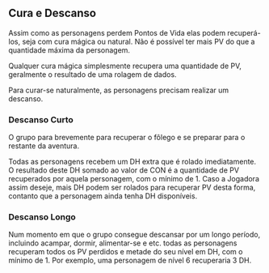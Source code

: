 ## **Cura e Descanso**

Assim como as personagens perdem Pontos de Vida elas podem recuperá-los, seja com cura mágica ou natural. Não é possível ter mais PV do que a quantidade máxima da personagem.

Qualquer cura mágica simplesmente recupera uma quantidade de PV, geralmente o resultado de uma rolagem de dados.

Para curar-se naturalmente, as personagens precisam realizar um descanso.

### **Descanso Curto**

O grupo para brevemente para recuperar o fôlego e se preparar para o restante da aventura.

Todas as personagens recebem um DH extra que é rolado imediatamente. O resultado deste DH somado ao valor de CON é a quantidade de PV recuperados por aquela personagem, com o mínimo de 1\. Caso a Jogadora assim deseje, mais DH podem ser rolados para recuperar PV desta forma, contanto que a personagem ainda tenha DH disponíveis.

### **Descanso Longo**

Num momento em que o grupo consegue descansar por um longo período, incluindo acampar, dormir, alimentar-se e etc. todas as personagens recuperam todos os PV perdidos e metade do seu nível em DH, com o mínimo de 1\. Por exemplo, uma personagem de nível 6 recuperaria 3 DH.

